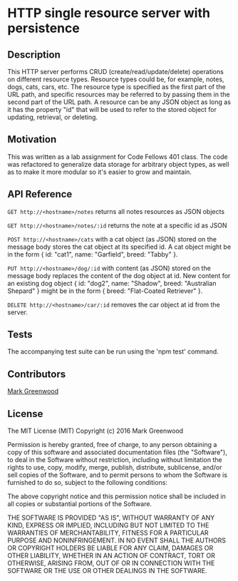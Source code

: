 # HTTP single resource server with persistence

## Description

This HTTP server performs CRUD (create/read/update/delete) operations on 
different resource types. Resource types could be, for example, notes, 
dogs, cats, cars, etc. The resource type is specified as the first part 
of the URL path, and specific resources may be referred to by passing 
them in the second part of the URL path. A resource can be any JSON object
as long as it has the property "id" that will be used to refer to the 
stored object for updating, retrieval, or deleting.

## Motivation

This was written as a lab assignment for Code Fellows 401 class. The 
code was refactored to generalize data storage for arbitrary object types, 
as well as to make it more modular so it's easier to grow and maintain.

## API Reference

`GET http://<hostname>/notes` returns all notes resources as JSON objects

`GET http://<hostname>/notes/:id` returns the note at a specific id as JSON

`POST http://<hostname>/cats` with a cat object (as JSON) stored on the message body stores 
the cat object at its specified id. A cat object might be in the form 
{ id: "cat1", name: "Garfield", breed: "Tabby" }.

`PUT http://<hostname>/dog/:id` with content (as JSON) stored on the message body replaces 
the content of the dog object at id. New content for an existing dog object 
{ id: "dog2", name: "Shadow", breed: "Australian Shepard" } might be in the form 
{ breed: "Flat-Coated Retriever" }.

`DELETE http://<hostname>/car/:id` removes the car object at id from the server.

## Tests

The accompanying test suite can be run using the 'npm test' command.

## Contributors

[Mark Greenwood](https://github.com/markgreenwood)

## License

The MIT License (MIT)
Copyright (c) 2016 Mark Greenwood

Permission is hereby granted, free of charge, to any person obtaining a copy of this software and associated documentation files (the "Software"), to deal in the Software without restriction, including without limitation the rights to use, copy, modify, merge, publish, distribute, sublicense, and/or sell copies of the Software, and to permit persons to whom the Software is furnished to do so, subject to the following conditions:

The above copyright notice and this permission notice shall be included in all copies or substantial portions of the Software.

THE SOFTWARE IS PROVIDED "AS IS", WITHOUT WARRANTY OF ANY KIND, EXPRESS OR IMPLIED, INCLUDING BUT NOT LIMITED TO THE WARRANTIES OF MERCHANTABILITY, FITNESS FOR A PARTICULAR PURPOSE AND NONINFRINGEMENT. IN NO EVENT SHALL THE AUTHORS OR COPYRIGHT HOLDERS BE LIABLE FOR ANY CLAIM, DAMAGES OR OTHER LIABILITY, WHETHER IN AN ACTION OF CONTRACT, TORT OR OTHERWISE, ARISING FROM, OUT OF OR IN CONNECTION WITH THE SOFTWARE OR THE USE OR OTHER DEALINGS IN THE SOFTWARE.
